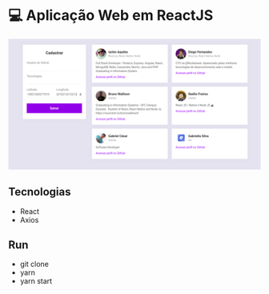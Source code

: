 # :computer: Aplicação Web em ReactJS 

![Cena 01](image-01.png)

## Tecnologias

 - React
 - Axios

## Run

- git clone
 - yarn
 - yarn start
